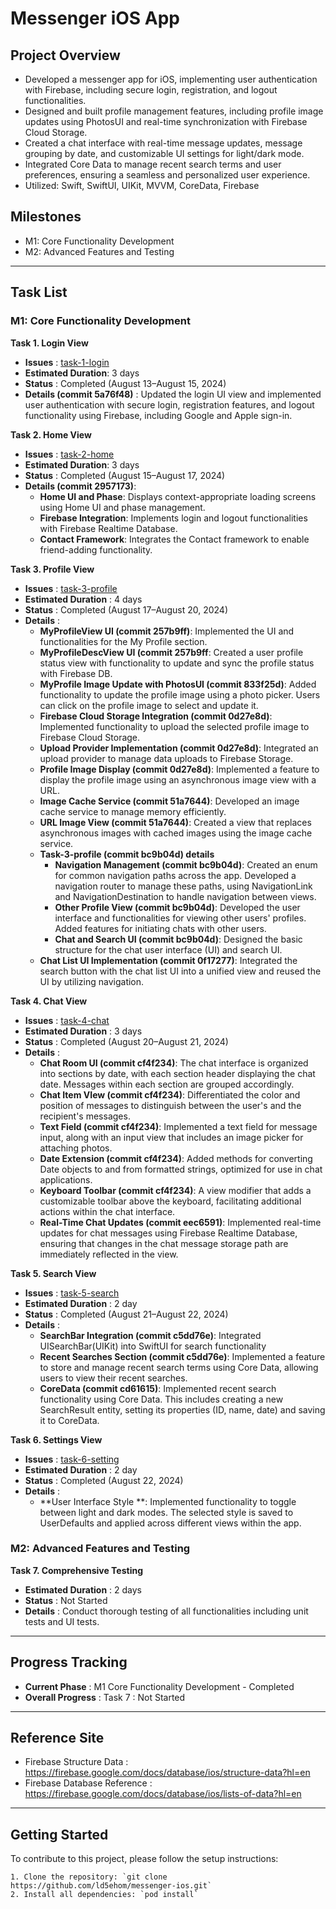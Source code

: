 # Messenger iOS App

## Project Overview
- Developed a messenger app for iOS, implementing user authentication with Firebase, including secure login, registration, and logout functionalities.
- Designed and built profile management features, including profile image updates using PhotosUI and real-time synchronization with Firebase Cloud Storage.
- Created a chat interface with real-time message updates, message grouping by date, and customizable UI settings for light/dark mode.
- Integrated Core Data to manage recent search terms and user preferences, ensuring a seamless and personalized user experience.
- Utilized: Swift, SwiftUI, UIKit, MVVM, CoreData, Firebase


## Milestones
- M1: Core Functionality Development
- M2: Advanced Features and Testing

-----

## Task List
### M1: Core Functionality Development

**Task 1. Login View**
   - **Issues** : [task-1-login](https://github.com/ld5ehom/messenger-ios/tree/task-1-login)
   - **Estimated Duration**: 3 days
   - **Status** : Completed (August 13–August 15, 2024)
   - **Details (commit 5a76f48)** : Updated the login UI view and implemented user authentication with secure login, registration features, and logout functionality using Firebase, including Google and Apple sign-in.

   
**Task 2. Home View**
   - **Issues** : [task-2-home](https://github.com/ld5ehom/messenger-ios/tree/task-2-home)
   - **Estimated Duration**: 3 days
   - **Status** : Completed (August 15–August 17, 2024)
   - **Details (commit 2957173)**:  
     - **Home UI and Phase**: Displays context-appropriate loading screens using Home UI and phase management.  
     - **Firebase Integration**: Implements login and logout functionalities with Firebase Realtime Database.  
     - **Contact Framework**: Integrates the Contact framework to enable friend-adding functionality.


**Task 3. Profile View**
   - **Issues** : [task-3-profile](https://github.com/ld5ehom/messenger-ios/tree/task-3-profile)
   - **Estimated Duration** : 4 days
   - **Status** : Completed (August 17–August 20, 2024)
   - **Details** : 
     - **MyProfileView UI (commit 257b9ff)**: Implemented the UI and functionalities for the My Profile section.
     - **MyProfileDescView UI (commit 257b9ff**: Created a user profile status view with functionality to update and sync the profile status with Firebase DB.
     - **MyProfile Image Update with PhotosUI (commit 833f25d)**: Added functionality to update the profile image using a photo picker. Users can click on the profile image to select and update it.
     - **Firebase Cloud Storage Integration (commit 0d27e8d)**: Implemented functionality to upload the selected profile image to Firebase Cloud Storage.
     - **Upload Provider Implementation (commit 0d27e8d)**: Integrated an upload provider to manage data uploads to Firebase Storage.
     - **Profile Image Display (commit 0d27e8d)**: Implemented a feature to display the profile image using an asynchronous image view with a URL.
     - **Image Cache Service (commit 51a7644)**: Developed an image cache service to manage memory efficiently.
     - **URL Image View (commit 51a7644)**: Created a view that replaces asynchronous images with cached images using the image cache service.
     - **Task-3-profile (commit bc9b04d) details**
         - **Navigation Management (commit bc9b04d)**: Created an enum for common navigation paths across the app. Developed a navigation router to manage these paths, using NavigationLink and NavigationDestination to handle navigation between views.     
         - **Other Profile View (commit bc9b04d)**: Developed the user interface and functionalities for viewing other users' profiles. Added features for initiating chats with other users.
         - **Chat and Search UI (commit bc9b04d)**: Designed the basic structure for the chat user interface (UI) and search UI.
     - **Chat List UI Implementation (commit 0f17277)**: Integrated the search button with the chat list UI into a unified view and reused the UI by utilizing navigation.


**Task 4. Chat View**
   - **Issues** : [task-4-chat](https://github.com/ld5ehom/messenger-ios/tree/task-4-chat)
   - **Estimated Duration** : 3 days
   - **Status** : Completed (August 20–August 21, 2024)
   - **Details** : 
     - **Chat Room UI (commit cf4f234)**: The chat interface is organized into sections by date, with each section header displaying the chat date. Messages within each section are grouped accordingly.
     - **Chat Item VIew (commit cf4f234)**: Differentiated the color and position of messages to distinguish between the user's and the recipient's messages.    
     - **Text Field (commit cf4f234)**: Implemented a text field for message input, along with an input view that includes an image picker for attaching photos.
     - **Date Extension (commit cf4f234)**: Added methods for converting Date objects to and from formatted strings, optimized for use in chat applications.
     - **Keyboard Toolbar (commit cf4f234)**: A view modifier that adds a customizable toolbar above the keyboard, facilitating additional actions within the chat interface.
     - **Real-Time Chat Updates (commit eec6591)**: Implemented real-time updates for chat messages using Firebase Realtime Database, ensuring that changes in the chat message storage path are immediately reflected in the view.


**Task 5. Search View**
   - **Issues** : [task-5-search](https://github.com/ld5ehom/messenger-ios/tree/task-5-search)
   - **Estimated Duration** : 2 day
   - **Status** : Completed (August 21–August 22, 2024)
   - **Details** : 
     - **SearchBar Integration (commit c5dd76e)**: Integrated UISearchBar(UIKit) into SwiftUI for search functionality
     - **Recent Searches Section (commit c5dd76e)**: Implemented a feature to store and manage recent search terms using Core Data, allowing users to view their recent searches.
     - **CoreData (commit cd61615)**: Implemented recent search functionality using Core Data. This includes creating a new SearchResult entity, setting its properties (ID, name, date) and saving it to CoreData.


**Task 6. Settings View**
   - **Issues** : [task-6-setting](https://github.com/ld5ehom/messenger-ios/tree/task-6-setting)
   - **Estimated Duration** : 2 day
   - **Status** : Completed (August 22, 2024)
   - **Details** : 
     - **User Interface Style **: Implemented functionality to toggle between light and dark modes. The selected style is saved to UserDefaults and applied across different views within the app.

### M2: Advanced Features and Testing

**Task 7. Comprehensive Testing**
   - **Estimated Duration** : 2 days
   - **Status** : Not Started
   - **Details** : Conduct thorough testing of all functionalities including unit tests and UI tests.


-----
## Progress Tracking

- **Current Phase** : M1 Core Functionality Development - Completed 
- **Overall Progress** : Task 7 : Not Started

-----
## Reference Site
- Firebase Structure Data : https://firebase.google.com/docs/database/ios/structure-data?hl=en
- Firebase Database Reference : https://firebase.google.com/docs/database/ios/lists-of-data?hl=en

-----
## Getting Started
To contribute to this project, please follow the setup instructions:
```angular2html
1. Clone the repository: `git clone https://github.com/ld5ehom/messenger-ios.git`
2. Install all dependencies: `pod install`
```
